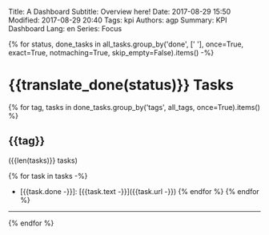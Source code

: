 Title: A Dashboard
Subtitle: Overview here!
Date: 2017-08-29 15:50
Modified: 2017-08-29 20:40
Tags: kpi
Authors: agp
Summary: KPI Dashboard
Lang: en
Series: Focus



{% for status, done_tasks in all_tasks.group_by('done', [' '],
    once=True, exact=True, notmaching=True, skip_empty=False).items() -%}

{{translate_done(status)}} Tasks
==================================

{% for tag, tasks in done_tasks.group_by('tags', all_tags, once=True).items() %}

{{tag}}
---------------------
({{len(tasks)}} tasks)

{% for task in tasks -%}
- [{{task.done -}}]: [{{task.text -}}]({{task.url -}})
{% endfor %}
{% endfor %}

----
{% endfor %}



